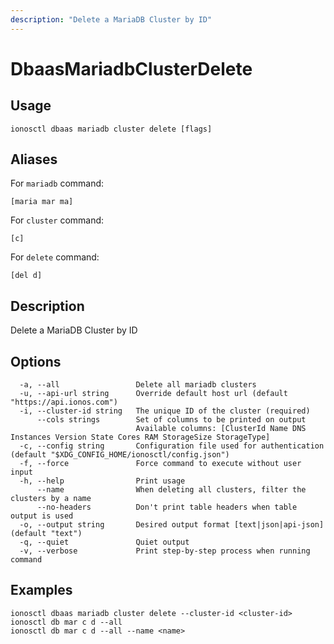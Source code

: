 ```yaml
---
description: "Delete a MariaDB Cluster by ID"
---
```


# DbaasMariadbClusterDelete

## Usage

```text
ionosctl dbaas mariadb cluster delete [flags]
```

## Aliases

For `mariadb` command:

```text
[maria mar ma]
```

For `cluster` command:

```text
[c]
```

For `delete` command:

```text
[del d]
```

## Description

Delete a MariaDB Cluster by ID

## Options

```text
  -a, --all                 Delete all mariadb clusters
  -u, --api-url string      Override default host url (default "https://api.ionos.com")
  -i, --cluster-id string   The unique ID of the cluster (required)
      --cols strings        Set of columns to be printed on output 
                            Available columns: [ClusterId Name DNS Instances Version State Cores RAM StorageSize StorageType]
  -c, --config string       Configuration file used for authentication (default "$XDG_CONFIG_HOME/ionosctl/config.json")
  -f, --force               Force command to execute without user input
  -h, --help                Print usage
      --name                When deleting all clusters, filter the clusters by a name
      --no-headers          Don't print table headers when table output is used
  -o, --output string       Desired output format [text|json|api-json] (default "text")
  -q, --quiet               Quiet output
  -v, --verbose             Print step-by-step process when running command
```

## Examples

```text
ionosctl dbaas mariadb cluster delete --cluster-id <cluster-id>
ionosctl db mar c d --all
ionosctl db mar c d --all --name <name>
```

